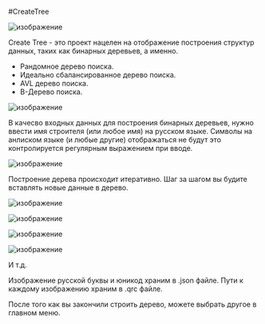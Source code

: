 #CreateTree

![изображение](https://user-images.githubusercontent.com/100667839/201526845-a304ef98-ec82-47c5-aff9-1d1e74192473.png)

Create Tree - это проект нацелен на отображение построения
структур данных, таких как бинарных деревьев, а именно.

- Рандомное дерево поиска. 
- Идеально сбалансированное дерево поиска. 
- AVL дерево поиска.
- B-Дерево поиска.

![изображение](https://user-images.githubusercontent.com/100667839/201526888-b2ff0acb-40e5-4f89-a533-4f49aaf91cf6.png)

В качесво входных данных для построения бинарных деревьев, 
нужно ввести имя строителя (или любое имя) на русском языке. 
Символы на анлиском языке (и любые другие) отображаться не будут 
это контролируется регулярным выражением при вводе. 

![изображение](https://user-images.githubusercontent.com/100667839/201526981-206bd646-2af0-430a-b8bc-c4ce0b111fb8.png)

Построение дерева происходит итеративно. 
Шаг за шагом вы будите вставлять новые данные в дерево. 

![изображение](https://user-images.githubusercontent.com/100667839/201527267-6e9891fe-22f8-4484-b497-1bf8dc75c751.png)

![изображение](https://user-images.githubusercontent.com/100667839/201527291-de14fff7-d95f-4324-9f22-5cda258aa023.png)

![изображение](https://user-images.githubusercontent.com/100667839/201527339-a0372f23-e6ae-4e80-ab5f-06ffb9df1e2a.png)

![изображение](https://user-images.githubusercontent.com/100667839/201527375-44916f55-2749-4573-835d-3ef4490309a9.png)

И т.д.

Изображение русской буквы и юникод храним в .json файле.
Пути к каждому изображению храним в .qrc файле.

После того как вы закончили строить дерево, можете выбрать другое в главном меню.
